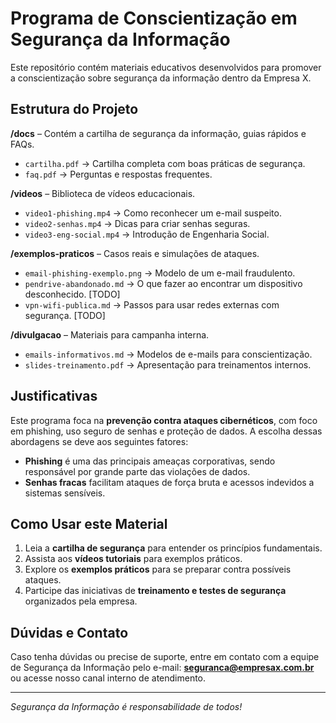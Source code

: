 # Programa de Conscientização em Segurança da Informação

Este repositório contém materiais educativos desenvolvidos para promover a conscientização sobre segurança da informação dentro da Empresa X.
## Estrutura do Projeto

**/docs** – Contém a cartilha de segurança da informação, guias rápidos e FAQs.
- `cartilha.pdf` → Cartilha completa com boas práticas de segurança.
- `faq.pdf` → Perguntas e respostas frequentes.

**/videos** – Biblioteca de vídeos educacionais.
- `video1-phishing.mp4` → Como reconhecer um e-mail suspeito.
- `video2-senhas.mp4` → Dicas para criar senhas seguras.
- `video3-eng-social.mp4` → Introdução de Engenharia Social.

**/exemplos-praticos** – Casos reais e simulações de ataques.
- `email-phishing-exemplo.png` → Modelo de um e-mail fraudulento.
- `pendrive-abandonado.md` → O que fazer ao encontrar um dispositivo desconhecido. [TODO]
- `vpn-wifi-publica.md` → Passos para usar redes externas com segurança. [TODO]

**/divulgacao** – Materiais para campanha interna.
- `emails-informativos.md` → Modelos de e-mails para conscientização.
- `slides-treinamento.pdf` → Apresentação para treinamentos internos.

## Justificativas
Este programa foca na **prevenção contra ataques cibernéticos**, com foco em phishing, uso seguro de senhas e proteção de dados. A escolha dessas abordagens se deve aos seguintes fatores:

- **Phishing** é uma das principais ameaças corporativas, sendo responsável por grande parte das violações de dados.
- **Senhas fracas** facilitam ataques de força bruta e acessos indevidos a sistemas sensíveis.

## Como Usar este Material
1. Leia a **cartilha de segurança** para entender os princípios fundamentais.
2. Assista aos **vídeos tutoriais** para exemplos práticos.
3. Explore os **exemplos práticos** para se preparar contra possíveis ataques.
4. Participe das iniciativas de **treinamento e testes de segurança** organizados pela empresa.

## Dúvidas e Contato
Caso tenha dúvidas ou precise de suporte, entre em contato com a equipe de Segurança da Informação pelo e-mail: **seguranca@empresax.com.br** ou acesse nosso canal interno de atendimento.

---
*Segurança da Informação é responsabilidade de todos!*
